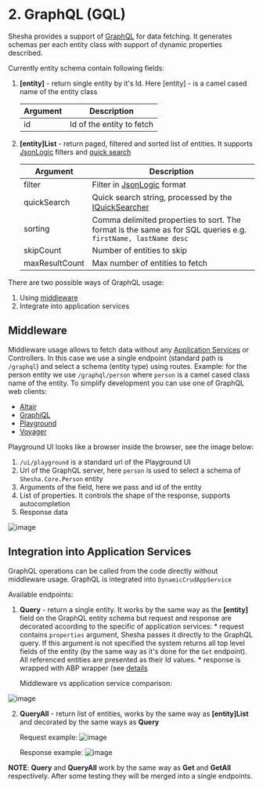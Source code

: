 # 2. GraphQL (GQL)

Shesha provides a support of <a href="https://graphql.org/" target="_blank">GraphQL</a> for data fetching. It generates schemas per each entity class with support of dynamic properties described.

Currently entity schema contain following fields:

1. **[entity]** - return single entity by it's Id. Here [entity] - is a camel cased name of the entity class

      | Argument |  Description|
      |--|--|
      | id | Id of the entity to fetch |

2. **[entity]List** - return paged, filtered and sorted list of entities. It supports  <a href="https://jsonlogic.com/" target="_blank">JsonLogic</a> filters and <a href="https://shesha-docs.readthedocs.io/en/latest/4.%20Back-End%20Core%20Concepts/4.2.%20Dynamic%20Entity%20APIs/3.%20Quick%20Search/" target="_blank">quick search</a>

      | Argument |  Description|
      |--|--|
      | filter | Filter in <a href="https://jsonlogic.com/" target="_blank">JsonLogic</a> format |
      | quickSearch | Quick search string, processed by the <a href="https://shesha-docs.readthedocs.io/en/latest/4.%20Back-End%20Core%20Concepts/4.2.%20Dynamic%20Entity%20APIs/3.%20Quick%20Search/" target="_blank">IQuickSearcher</a> |
      | sorting | Comma delimited properties to sort. The format is the same as for SQL queries e.g. `firstName, lastName desc` |
      | skipCount | Number of entities to skip |
      | maxResultCount | Max number of entities to fetch |

There are two possible ways of GraphQL usage:

1. Using <a href="https://docs.microsoft.com/en-us/aspnet/core/fundamentals/middleware/?view=aspnetcore-6.0" target="_blank">middleware</a>
2. Integrate into application services

## Middleware
Middleware usage allows to fetch data without any <a href="https://aspnetboilerplate.com/Pages/Documents/Application-Services" target="_blank">Application Services</a> or Controllers. In this case we use a single endpoint (standard path is `/graphql`) and select a schema (entity type) using routes. Example: for the person entity we use `/graphql/person` where `person` is a camel cased class name of the entity.
To simplify development you can use one of GraphQL web clients:

   - <a href="https://altair.sirmuel.design/" target="_blank">Altair</a>
   - <a href="https://lucasconstantino.github.io/graphiql-online/" target="_blank">GraphiQL</a>
   - <a href="https://github.com/graphql/graphql-playground" target="_blank">Playground</a>
   - <a href="https://ivangoncharov.github.io/graphql-voyager/" target="_blank">Voyager</a>

Playground UI looks like a browser inside the browser, see the image below:

1. `/ui/playground` is a standard url of the Playground UI
2. Url of the GraphQL server, here `person` is used to select a schema of `Shesha.Core.Person` entity
3. Arguments of the field, here we pass and id of the entity
4. List of properties. It controls the shape of the response, supports autocompletion
5. Response data

![image](https://user-images.githubusercontent.com/85956374/222995705-3b0ce278-8800-4230-9468-5bc75fa53521.png)

## Integration into Application Services

GraphQL operations can be called from the code directly without middleware usage. GraphQL is integrated into `DynamicCrudAppService`

Available endpoints:

1. **Query** - return a single entity. It works by the same way as the **[entity]** field on the GraphQL entity schema but request and response are decorated according to the specific of application services:
         * request contains `properties` argument, Shesha passes it directly to the GraphQL query. If this argument is not specified the system returns all top level fields of the entity (by the same way as it's done for the `Get` endpoint). All referenced entities are presented as their Id values.
         * response is wrapped with ABP wrapper (see <a href="https://aspnetboilerplate.com/Pages/Documents/Dynamic-Web-API#wrapping-results)" target="_blank">details</a> 

   Middleware vs application service comparison:

  ![image](https://user-images.githubusercontent.com/85956374/222995790-6ae18d57-046c-42ac-8e74-dc638e787521.png)
  
2. **QueryAll** - return list of entities, works by the same way as **[entity]List** and decorated by the same ways as **Query**

   Request example:
   ![image](https://user-images.githubusercontent.com/85956374/222995807-5d0a0646-aafd-415e-b4a4-c20cd16cd9fc.png)

   Response example:
   ![image](https://user-images.githubusercontent.com/85956374/222995825-ffdbd2e7-7b91-4d9a-836b-413fbc627fd2.png)

**NOTE**: **Query** and **QueryAll** work by the same way as **Get** and **GetAll** respectively. After some testing they will be merged into a single endpoints.


